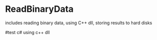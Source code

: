 # ReadBinaryData
includes reading binary data, using C++ dll, storing results to hard disks 


#test c# using c++ dll
